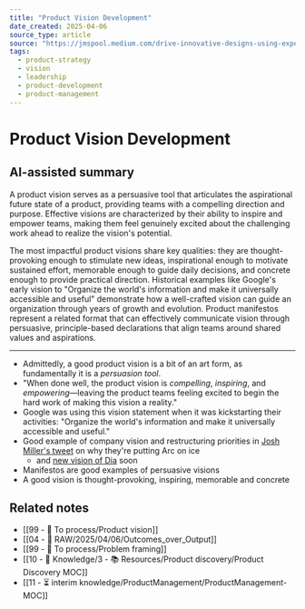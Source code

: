 ```yaml
---
title: "Product Vision Development"
date_created: 2025-04-06
source_type: article
source: "https://jmspool.medium.com/drive-innovative-designs-using-experience-visions-5bf706a45636, https://www.svpg.com/examples/, https://www.svpg.com/product-vision-vs-mission/"
tags:
  - product-strategy
  - vision
  - leadership
  - product-development
  - product-management
---
```


# Product Vision Development

## AI-assisted summary
A product vision serves as a persuasive tool that articulates the aspirational future state of a product, providing teams with a compelling direction and purpose. Effective visions are characterized by their ability to inspire and empower teams, making them feel genuinely excited about the challenging work ahead to realize the vision's potential.

The most impactful product visions share key qualities: they are thought-provoking enough to stimulate new ideas, inspirational enough to motivate sustained effort, memorable enough to guide daily decisions, and concrete enough to provide practical direction. Historical examples like Google's early vision to "Organize the world's information and make it universally accessible and useful" demonstrate how a well-crafted vision can guide an organization through years of growth and evolution. Product manifestos represent a related format that can effectively communicate vision through persuasive, principle-based declarations that align teams around shared values and aspirations.

---

- Admittedly, a good product vision is a bit of an art form, as fundamentally it is a _persuasion tool_.
- "When done well, the product vision is _compelling_, _inspiring_, and _empowering_—leaving the product teams feeling excited to begin the hard work of making this vision a reality."
- Google was using this vision statement when it was kickstarting their activities: "Organize the world's information and make it universally accessible and useful."
- Good example of company vision and restructuring priorities in [Josh Miller's tweet](https://x.com/joshm/status/1850717644779110643) on why they're putting Arc on ice
	- and [new vision of Dia](https://www.diabrowser.com/) soon
- Manifestos are good examples of persuasive visions
- A good vision is thought-provoking, inspiring, memorable and concrete

## Related notes
- [[99 - 📄 To process/Product vision]]
- [[04 - 💽 RAW/2025/04/06/Outcomes_over_Output]]
- [[99 - 📄 To process/Problem framing]]
- [[10 - 🧠 Knowledge/3 - 📚 Resources/Product discovery/Product Discovery MOC]]
- [[11 - ⏳ interim knowledge/ProductManagement/ProductManagement-MOC]]